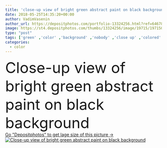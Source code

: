 ```yaml
---
title: 'close-up view of bright green abstract paint on black background '
date: 2018-05-25T14:35:20+00:00
author: VadimVasenin
author_url: https://depositphotos.com/portfolio-13324256.html?ref=64678756
image: https://st4.depositphotos.com/thumbs/13324256/image/19715/197150070/api_thumb_450.jpg?forcejpeg=true
type: "post"
tags: ['green' ,'color' ,'background' ,'nobody' ,'close up' ,'colored' ,'design' ,'shape' ,'bright' ,'art' ,'liquid' ,'abstract' ,'water' ,'creativity' ,'watercolor' ,'ink' ,'paint' ,'splash' ,'explosion' ,'fantasy' ,'flowing' ,'motion' ,'smoke' ,'swirl' ,'flow' ,'wallpaper' ,'artistic' ,'acrylic' ,'pigment' ,'copy space' ,'on black' ,'close up view' ]
categories: 
  - color
---
```

<div aling="center">
            <font size="60"> Close-up view of bright green abstract paint on black background</font>   
</div>
<div>
    <a href='https://st4.depositphotos.com/thumbs/13324256/image/19715/197150070/api_thumb_450.jpg?forcejpeg=true?ref=64678756' target=_blank > Go "Depositphotos" to get lage size of this picture ->
        <img href='https://st4.depositphotos.com/thumbs/13324256/image/19715/197150070/api_thumb_450.jpg?forcejpeg=true?ref=64678756' src='https://st4.depositphotos.com/13324256/19715/i/950/depositphotos_197150070-stock-photo-close-view-bright-green-abstract.jpg?forcejpeg=true' alt='Close-up view of bright green abstract paint on black background' >
    </a>
</div>
